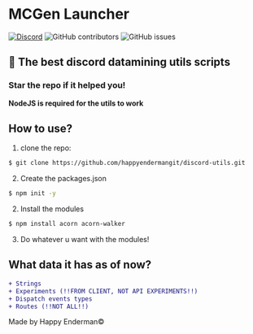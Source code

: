 # MCGen Launcher
[![Discord](https://img.shields.io/discord/1103066670576193627?style=for-the-badge&color=%235562EA)](https://discord.gg/Q6UYNawvaF)
 ![GitHub contributors](https://img.shields.io/github/contributors/happyendermangit/discord-utils?style=for-the-badge) ![GitHub issues](https://img.shields.io/github/issues/happyendermangit/discord-utils?style=for-the-badge)

## 🚀 The best discord datamining utils scripts

### Star the repo if it helped you!

**NodeJS is required for the utils to work**

## How to use?
1. clone the repo:
```sh
$ git clone https://github.com/happyendermangit/discord-utils.git
```

2. Create the packages.json
```sh
$ npm init -y
```

2. Install the modules
```sh
$ npm install acorn acorn-walker
```
3. Do whatever u want with the modules!

## What data it has as of now?
```diff
+ Strings 
+ Experiments (!!FROM CLIENT, NOT API EXPERIMENTS!!)
+ Dispatch events types 
+ Routes (!!NOT ALL!!)
```
Made by Happy Enderman©️
